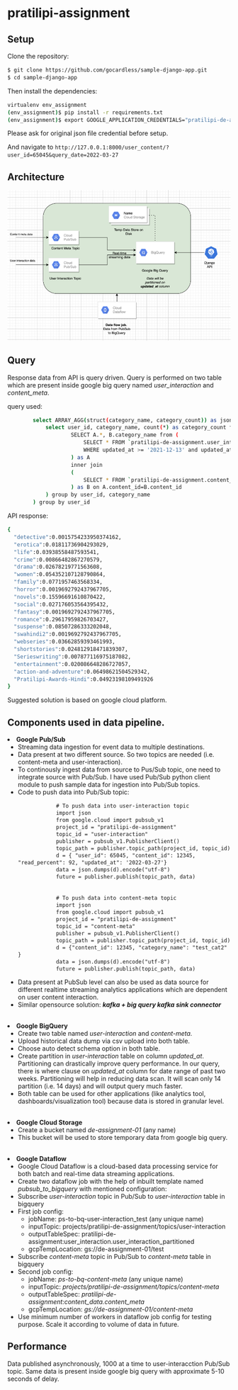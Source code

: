 # pratilipi-assignment

## Setup

Clone the repository:

```sh
$ git clone https://github.com/gocardless/sample-django-app.git
$ cd sample-django-app
```

Then install the dependencies:


```sh 
virtualenv env_assignment
(env_assignment)$ pip install -r requirements.txt
(env_assignment)$ export GOOGLE_APPLICATION_CREDENTIALS="pratilipi-de-assignment-e13f7dde49.json"
```
Please ask for original json file credential before setup.

And navigate to `http://127.0.0.1:8000/user_content/?user_id=65045&query_date=2022-03-27`


## Architecture
<p align="center">
<img src="architecture.png" width="650">
</p>

## Query

Response data from API is query driven. Query is performed on two table which are present inside google big query named <i>user_interaction</i> and <i>content_meta</i>.

query used:

```sh
        select ARRAY_AGG(struct(category_name, category_count)) as json_val from (
            select user_id, category_name, count(*) as category_count from (
                    SELECT A.*, B.category_name from (
                        SELECT * FROM `pratilipi-de-assignment.user_interaction.user_interaction_partitioned` 
                        WHERE updated_at >= '2021-12-13' and updated_at<='2021-12-27' and user_id=6504233704206137 and read_percent>90
                    ) as A
                    inner join 
                    (
                        SELECT * FROM `pratilipi-de-assignment.content_data.content_meta` 
                    ) as B on A.content_id=B.content_id 
            ) group by user_id, category_name
        ) group by user_id
```

API response:
```sh
{
  "detective":0.0015754233950374162,
  "erotica":0.01811736904293029,
  "life":0.03938558487593541,
  "crime":0.00866482867270579,
  "drama":0.02678219771563608,
  "women":0.054352107128790864,
  "family":0.0771957463568334,
  "horror":0.0019692792437967705,
  "novels":0.15596691610870422,
  "social":0.027176053564395432,
  "fantasy":0.0019692792437967705,
  "romance":0.29617959826703427,
  "suspense":0.08507286333202048,
  "swahindi2":0.0019692792437967705,
  "webseries":0.03662859393461993,
  "shortstories":0.024812918471839307,
  "Serieswriting":0.007877116975187082,
  "entertainment":0.020086648286727057,
  "action-and-adventure":0.06498621504529342,
  "Pratilipi-Awards-Hindi":0.04923198109491926
}
```
Suggested solution is based on google cloud platform.
## Components used in data pipeline.
<li> <b>Google Pub/Sub</b>
  <ul> 
    <li> Streaming data ingestion for event data to multiple destinations. 
    <li> Data present at two different source. So two topics are needed (i.e. content-meta and user-interaction).
    <li> To continously ingest data from source to Pus/Sub topic, one need to integrate source with Pub/Sub. I have used Pub/Sub python client module to push sample data for ingestion into Pub/Sub topics.
    <li> Code to push data into Pub/Sub topic:
                  
            
                # To push data into user-interaction topic
                import json
                from google.cloud import pubsub_v1
                project_id = "pratilipi-de-assignment"
                topic_id = "user-interaction"
                publisher = pubsub_v1.PublisherClient()
                topic_path = publisher.topic_path(project_id, topic_id)
                d = { "user_id": 65045, "content_id": 12345, "read_percent": 92, "updated_at": '2022-03-27'}
                data = json.dumps(d).encode("utf-8")
                future = publisher.publish(topic_path, data)

            
                # To push data into content-meta topic
                import json
                from google.cloud import pubsub_v1
                project_id = "pratilipi-de-assignment"
                topic_id = "content-meta"
                publisher = pubsub_v1.PublisherClient()
                topic_path = publisher.topic_path(project_id, topic_id)
                d = {"content_id": 12345, "category_name": "test_cat2" }
                data = json.dumps(d).encode("utf-8")
                future = publisher.publish(topic_path, data)
          

  <li> Data present at PubSub level can also be used as data source for different realtime streaming analytics applications which are dependent on user content interaction.  
    <li> Similar opensource solution: <b> <i> kafka + big query kafka sink connector </i> </b>
  </ul>
</li>
<br>
<li> <b> Google BigQuery </b>
    <ul>
        <li> Create two table named <i>user-interaction</i> and <i>content-meta.</i>
        <li> Upload historical data dump via csv upload into both table.
        <li> Choose auto detect schema option in both table.
        <li> Create partition in <i>user-interaction</i> table on column <i>updated_at</i>. Partitioning can drastically improve query performance. In our query, there is where clause on <i>updated_at</i> column for date range of past two weeks. Partitioning will help in reducing data scan. It will scan only 14 partition (i.e. 14 days) and will output query much faster. 
        <li> Both table can be used for other applications (like analytics tool, dashboards/visualization tool) because data is stored in granular level.
    </ul>
<br>
<li><b> Google Cloud Storage </b>
    <ul>
            <li> Create a bucket named <i>de-assignment-01</i> (any name)
            <li> This bucket will be used to store temporary data from google big query.
    </ul>
<br>
<li> <b> Google Dataflow </b>
    <ul> 
    <li> Google Cloud Dataflow is a cloud-based data processing service for both batch and real-time data streaming applications. 
    <li> Create two dataflow job with the help of inbuilt template named <i> pubsub_to_bigquery </i> with mentioned configuration:
    <li> Subscribe <i>user-interaction</i> topic in Pub/Sub to <i>user-interaction</i> table in bigquery
    <li> First job config:
            <ul>
                 <li> jobName: ps-to-bq-user-interaction_test</i> (any unique name)
                 <li> inputTopic: projects/pratilipi-de-assignment/topics/user-interaction</i>
                 <li> outputTableSpec: pratilipi-de-assignment:user_interaction.user_interaction_partitioned</i>
                 <li> gcpTempLocation: gs://de-assignment-01/test</i>
            </ul>
    <li> Subscribe <i>content-meta</i> topic in Pub/Sub to <i>content-meta</i> table in bigquery
    <li> Second job config:
            <ul>
                    <li> jobName: <i>ps-to-bq-content-meta </i> (any unique name)
                 <li> inputTopic: <i>projects/pratilipi-de-assignment/topics/content-meta </i>
                 <li> outputTableSpec: <i>pratilipi-de-assignment:content_data.content_meta </i>
                 <li> gcpTempLocation: <i>gs://de-assignment-01/content-meta</i>
            </ul>
    <li> Use minimum number of workers in dataflow job config for testing purpose. Scale it according to volume of data in future.
    </ul>
        
## Performance
   Data published asynchronously, 1000 at a time to user-interacction Pub/Sub topic. Same data is present inside google big query with approximate 5-10 seconds of delay.
